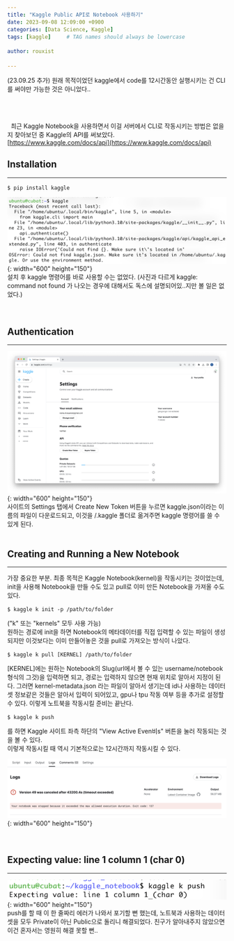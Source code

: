 ```yaml
---
title: "Kaggle Public API로 Notebook 사용하기"
date: 2023-09-08 12:09:00 +0900
categories: [Data Science, Kaggle]
tags: [kaggle]     # TAG names should always be lowercase

author: rouxist

---
```

(23.09.25 추가) 원래 목적이었던 kaggle에서 code를 12시간동안 실행시키는 건 CLI를 써야만 가능한 것은 아니었다..  
<br/><br/><br/>  

&nbsp;&nbsp;최근 Kaggle Notebook을 사용하면서 이걸 서버에서 CLI로 작동시키는 방법은 없을지 찾아보던 중 Kaggle의 API를 써보았다.  
[https://www.kaggle.com/docs/api](https://www.kaggle.com/docs/api)  

## Installation  
---  
~~~~  
$ pip install kaggle  
~~~~  
![installation](/assets/post-img/ds/ds_kaggle_kernel_api/installation.png){: width="600" height="150"}  
설치 후 kaggle 명령어를 바로 사용할 수는 없었다. (사진과 다르게 kaggle: command not found 가 나오는 경우에 대해서도 독스에 설명되어있..지만 볼 일은 없었다.)  
<br/><br/>  

## Authentication
---  
![token](/assets/post-img/ds/ds_kaggle_kernel_api/token.png){: width="600" height="150"}  
사이트의 Settings 탭에서 Create New Token 버튼을 누르면 kaggle.json이라는 이름의 파일이 다운로드되고, 이것을 /.kaggle 폴더로 옮겨주면 kaggle 명령어를 쓸 수 있게 된다. 
<br/><br/>  

## Creating and Running a New Notebook  
---  
가장 중요한 부분. 최종 목적은 Kaggle Notebook(kernel)을 작동시키는 것이었는데, init을 사용해 Notebook을 만들 수도 있고 pull로 이미 만든 Notebook을 가져올 수도 있다.  

~~~~  
$ kaggle k init -p /path/to/folder 
~~~~  

("k" 또는 "kernels" 모두 사용 가능)  
원하는 경로에 init을 하면 Notebook의 메타데이터를 직접 입력할 수 있는 파일이 생성되지만 이것보다는 이미 만들어놓은 것을 pull로 가져오는 방식이 나았다.  

~~~~  
$ kaggle k pull [KERNEL] /path/to/folder  
~~~~  

[KERNEL]에는 원하는 Notebook의 Slug(url에서 볼 수 있는 username/notebook 형식의 그것)을 입력하면 되고, 경로는 입력하지 않으면 현재 위치로 알아서 지정이 된다. 그러면 kernel-metadata.json 라는 파일이 알아서 생기는데 id나 사용하는 데이터셋 정보같은 것들은 알아서 입력이 되어있고, gpu나 tpu 작동 여부 등을 추가로 설정할 수 있다. 이렇게 노트북을 작동시킬 준비는 끝난다.  

~~~~  
$ kaggle k push
~~~~  

를 하면 Kaggle 사이트 좌측 하단의 "View Active Even비s" 버튼을 눌러 작동되는 것을 볼 수 있다.  
이렇게 작동시킬 때 역시 기본적으로는 12시간까지 작동시킬 수 있다.  

![log](/assets/post-img/ds/ds_kaggle_kernel_api/log.png){: width="600" height="150"}  
<br/><br/>  

## Expecting value: line 1 column 1 (char 0)  
---  
![error](/assets/post-img/ds/ds_kaggle_kernel_api/error.png){: width="600" height="150"}  
push를 할 때 이 한 줄짜리 에러가 나와서 포기할 뻔 했는데, 노트북과 사용하는 데이터셋을 모두 Private이 아닌 Public으로 돌리니 해결되었다. 친구가 알아내주지 않았으면 이건 혼자서는 영원히 해결 못할 뻔..  
